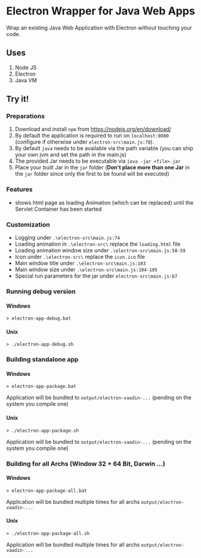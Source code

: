 # Electron Wrapper for Java Web Apps

Wrap an existing Java Web Application with Electron without touching your code.

## Uses

1. Node JS
2. Electron
3. Java VM

## Try it!

### Preparations

1. Download and install `npm` from https://nodejs.org/en/download/
2. By default the application is required to run on `localhost:8080` (configure if otherwise under `electron-src\main.js:78`).
3. By default `java` needs to be available via the path variable (you can ship your own jvm and set the path in the main.js) 
4. The provided Jar needs to be executable via `java -jar <file>.jar`  
5. Place your built Jar in the `jar` folder (__Don't place more than one Jar__ in the `jar` folder since only the first to be found will be executed)
  
### Features
- shows html page as loading Animation (which can be replaced) until the Servlet Container has been started 
  
### Customization
- Logging under `.\electron-src\main.js:74` 
- Loading animation in `.\electron-src\` replace the `loading.html` file
- Loading animation window size under `.\electron-src\main.js:58-59` 
- Icon under `.\electron-src\` replace the `icon.ico` file
- Main window title under `.\electron-src\main.js:103`
- Main window size under `.\electron-src\main.js:104-105`
- Special run parameters for the jar under `electron-src\main.js:67`

### Running debug version

#### Windows
`> electron-app-debug.bat`

#### Unix
`> ./electron-app-debug.sh`

### Building standalone app
     
#### Windows
`> electron-app-package.bat`  

Application will be bundled to `output/electron-vaadin-...` (pending on the system you compile one)

#### Unix
`> ./electron-app-package.sh`  

Application will be bundled to `output/electron-vaadin-...`  (pending on the system you compile one)

### Building for all Archs (Window 32 + 64 Bit, Darwin ...)
     
#### Windows
`> electron-app-package-all.bat`  

Application will be bundled multiple times for all archs `output/electron-vaadin-...`

#### Unix
`> ./electron-app-package-all.sh`  

Application will be bundled multiple times for all archs `output/electron-vaadin-...`


